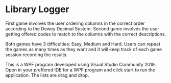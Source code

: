 <h1>Library Logger</h1>

First game involves the user ordering columns in the correct order according to the Dewey Decimal System.
Second game involves the user getting offered codes to match to the columns with the correct descriptions.

Both games have 3 difficulties: Easy, Medium and Hard.
Users can repeat the games as many times as they want and it will keep track of each game session recording the results.

This is a WPF program developed using Visual Studio Community 2019.
Open in your preffered IDE for a WPF program and click start to run the application.
The lists are drag and drop.